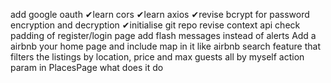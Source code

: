 add google oauth
✔learn cors 
✔learn axios
✔revise bcrypt for password encryption and decryption
✔initialise git repo
revise context api 
check padding of register/login page
add flash messages instead of alerts
Add a airbnb your home page and include map in it like airbnb 
search feature that filters the listings by location, price and max guests all by myself
action param in PlacesPage what does it do